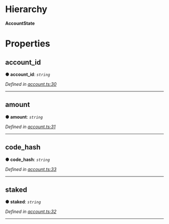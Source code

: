 

# Hierarchy

**AccountState**

# Properties

<a id="account_id"></a>

##  account_id

**● account_id**: *`string`*

*Defined in [account.ts:30](https://github.com/nearprotocol/nearlib/blob/01b260c/src.ts/account.ts#L30)*

___
<a id="amount"></a>

##  amount

**● amount**: *`string`*

*Defined in [account.ts:31](https://github.com/nearprotocol/nearlib/blob/01b260c/src.ts/account.ts#L31)*

___
<a id="code_hash"></a>

##  code_hash

**● code_hash**: *`string`*

*Defined in [account.ts:33](https://github.com/nearprotocol/nearlib/blob/01b260c/src.ts/account.ts#L33)*

___
<a id="staked"></a>

##  staked

**● staked**: *`string`*

*Defined in [account.ts:32](https://github.com/nearprotocol/nearlib/blob/01b260c/src.ts/account.ts#L32)*

___


